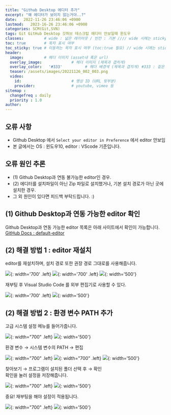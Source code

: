 ```yaml
---
title: "Github Desktop 에디터 추가"
excerpt: "왜 에디터가 보이지 않는거야..?"
date:   2022-11-26 23:46:06 +0900
lastmod:   2023-16-26 23:46:06 +0900
categories: SCM(Git,SVN)
tags: Git GitHub Desktop 깃허브 데스크탑 에디터 안보일때 윈도우
classes:         # wide : 넓은 레이아웃 / 빈칸 : 기본 //// wide 시에는 sticky toc 불가
toc: true        # 목차 표시 여부
toc_sticky: true # 이동하는 목차 표시 여부 (toc:true 필요) // wide 시에는 sticky toc 불가
header: 
  image:         # 헤더 이미지 (asset내 혹은 url)
  overlay_image:             # 헤더 이미지 (제목과 겹치게)
  overlay_color:   '#333'          # 헤더 배경색 (제목과 겹치게) #333 : 짙은 회색
  teaser: /assets/images/20221126_002_003.png
  video:
    id:                      # 영상 ID (URL 뒷부분)
    provider:                # youtube, vimeo 등
sitemap :
  changefreq : daily
  priority : 1.0
author: 
---
```


<!--postNo: 20221126_002-->

## 오류 사항
  
* Github Desktop 에서 `Select your editor in Preference` 에서 editor 안보임  
* 본 글에서는 OS : 윈도우10, editor : VScode 기준입니다.  


## 오류 원인 추론  
  
* (1) Github Desktop과 연동 불가능한 editor인 경우.  
* (2) 에디터를 설치파일이 아닌 Zip 파일로 설치했거나, 기본 설치 경로가 아닌 곳에 설치한 경우.    
*  그 외 원인이 있다면 피드백 부탁드립니다. :)  
  
## (1) Github Desktop과 연동 가능한 editor 확인  
Github Desktop과 연동 가능한 editor 목록은 아래 사이트에서 확인이 가능합니다.  
[GitHub Docs : default-editor](https://docs.github.com/en/desktop/installing-and-configuring-github-desktop/configuring-and-customizing-github-desktop/configuring-a-default-editor)
  

## (2) 해결 방법 1 : editor 재설치  
editor를 재설치하며, 설치 경로 또한 권장 경로 그대로를 사용해줍니다.  
  
![](/assets/images/20221126_002_002.png){: width='700' .left}
![](/assets/images/20221126_002_003.png){: width='700' .left}
![](/assets/images/blank_1000px.png){: width='500'}
  
재부팅 후 Visual Studio Code 를 외부 편집기로 사용할 수 있다.  
  
![](/assets/images/20221126_002_004.png){: width='700' .left}
![](/assets/images/blank_1000px.png){: width='500'}

  
## (2) 해결 방법 2 : 환경 변수 PATH 추가  
고급 시스템 설정 메뉴를 들어가줍니다.  

![](/assets/images/20221126_002_005.png){: width="700" .left}
![](/assets/images/blank_1000px.png){: width='500'}
  
  
환경 변수 → 시스템 변수의 PATH → 편집  
  
![](/assets/images/20221126_002_006.png){: width="700" .left}
![](/assets/images/20221126_002_007.png){: width="700" .left}
![](/assets/images/blank_1000px.png){: width='500'}

찾아보기 → 프로그램이 설치된 폴더 선택 후 → 확인  
확인을 눌러 설정을 저장해줍니다.  
  
![](/assets/images/20221126_002_008.png){: width="700" .left}
![](/assets/images/blank_1000px.png){: width='500'}

중요! 재부팅을 해야 설정이 적용됩니다.  
  
![](/assets/images/20221126_002_009.png){: width="700" .left}
![](/assets/images/blank_1000px.png){: width='500'}